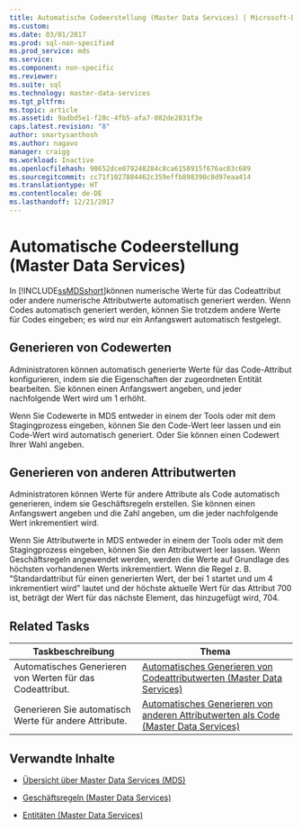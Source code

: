 ```yaml
---
title: Automatische Codeerstellung (Master Data Services) | Microsoft-Dokumentation
ms.custom: 
ms.date: 03/01/2017
ms.prod: sql-non-specified
ms.prod_service: mds
ms.service: 
ms.component: non-specific
ms.reviewer: 
ms.suite: sql
ms.technology: master-data-services
ms.tgt_pltfrm: 
ms.topic: article
ms.assetid: 9adbd5e1-f28c-4fb5-afa7-082de2831f3e
caps.latest.revision: "8"
author: smartysanthosh
ms.author: nagavo
manager: craigg
ms.workload: Inactive
ms.openlocfilehash: 98652dce079248284c8ca6158915f676ac03c689
ms.sourcegitcommit: cc71f1027884462c359effb898390c8d97eaa414
ms.translationtype: HT
ms.contentlocale: de-DE
ms.lasthandoff: 12/21/2017
---
```

# <a name="automatic-code-creation-master-data-services"></a>Automatische Codeerstellung (Master Data Services)
  In [!INCLUDE[ssMDSshort](../includes/ssmdsshort-md.md)]können numerische Werte für das Codeattribut oder andere numerische Attributwerte automatisch generiert werden. Wenn Codes automatisch generiert werden, können Sie trotzdem andere Werte für Codes eingeben; es wird nur ein Anfangswert automatisch festgelegt.  
  
## <a name="generating-code-values"></a>Generieren von Codewerten  
 Administratoren können automatisch generierte Werte für das Code-Attribut konfigurieren, indem sie die Eigenschaften der zugeordneten Entität bearbeiten. Sie können einen Anfangswert angeben, und jeder nachfolgende Wert wird um 1 erhöht.  
  
 Wenn Sie Codewerte in MDS entweder in einem der Tools oder mit dem Stagingprozess eingeben, können Sie den Code-Wert leer lassen und ein Code-Wert wird automatisch generiert. Oder Sie können einen Codewert Ihrer Wahl angeben.  
  
## <a name="generating-other-attribute-values"></a>Generieren von anderen Attributwerten  
 Administratoren können Werte für andere Attribute als Code automatisch generieren, indem sie Geschäftsregeln erstellen. Sie können einen Anfangswert angeben und die Zahl angeben, um die jeder nachfolgende Wert inkrementiert wird.  
  
 Wenn Sie Attributwerte in MDS entweder in einem der Tools oder mit dem Stagingprozess eingeben, können Sie den Attributwert leer lassen. Wenn Geschäftsregeln angewendet werden, werden die Werte auf Grundlage des höchsten vorhandenen Werts inkrementiert. Wenn die Regel z. B. "Standardattribut für einen generierten Wert, der bei 1 startet und um 4 inkrementiert wird" lautet und der höchste aktuelle Wert für das Attribut 700 ist, beträgt der Wert für das nächste Element, das hinzugefügt wird, 704.  
  
## <a name="related-tasks"></a>Related Tasks  
  
|Taskbeschreibung|Thema|  
|----------------------|-----------|  
|Automatisches Generieren von Werten für das Codeattribut.|[Automatisches Generieren von Codeattributwerten &#40;Master Data Services&#41;](../master-data-services/automatically-generate-code-attribute-values-master-data-services.md)|  
|Generieren Sie automatisch Werte für andere Attribute.|[Automatisches Generieren von anderen Attributwerten als Code &#40;Master Data Services&#41;](../master-data-services/automatically-generate-attribute-values-other-than-code-master-data-services.md)|  
  
## <a name="related-content"></a>Verwandte Inhalte  
  
-   [Übersicht über Master Data Services &#40;MDS&#41;](../master-data-services/master-data-services-overview-mds.md)  
  
-   [Geschäftsregeln &#40;Master Data Services&#41;](../master-data-services/business-rules-master-data-services.md)  
  
-   [Entitäten &#40;Master Data Services&#41;](../master-data-services/entities-master-data-services.md)  
  
  
